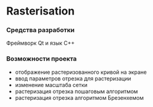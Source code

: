 # Rasterisation
### Средства разработки
Фреймворк Qt и язык C++
### Возможности проекта
* отображение растеризованного кривой на экране
* ввод параметров отрезка для растеризации
* изменение масштаба сетки
* растеризация отрезка пошаговым алгоритмом
* растеризация отрезка алгоритмом Брезенхемом
